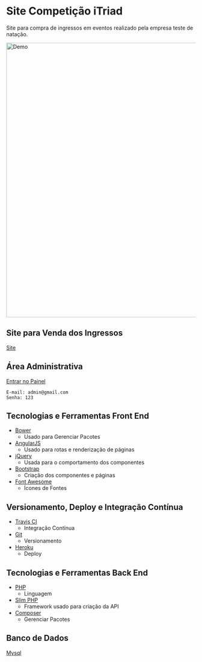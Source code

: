 # Site Competição iTriad
Site para compra de ingressos em eventos realizado pela empresa teste de natação.

<a href="https://event-competition-itriad.herokuapp.com"><img width="728" src="https://event-competition-itriad.herokuapp.com/web/img/site-competicao.png" alt="Demo"></a>

## Site para Venda dos Ingressos
[Site](https://event-competition-itriad.herokuapp.com)

## Área Administrativa
[Entrar no Painel](http://event-competition-itriad.herokuapp.com/admin)

```
E-mail: admin@gmail.com
Senha: 123
```
## Tecnologias e Ferramentas Front End

* [Bower](https://bower.io/)
  * Usado para Gerenciar Pacotes
* [AngularJS](https://angularjs.org/)
  * Usado para rotas e renderização de páginas
* [jQuery](https://jquery.com)
  * Usada para o comportamento dos componentes
* [Bootstrap](http://getbootstrap.com/)
  * Criação dos componentes e páginas
* [Font Awesome](http://fontawesome.io/)
    * Ícones de Fontes

## Versionamento, Deploy e Integração Contínua

* [Travis CI](https://travis-ci.org)
  * Integração Contínua
* [Git](https://git-scm.com)
  * Versionamento
* [Heroku](https://www.heroku.com)
  * Deploy

## Tecnologias e Ferramentas Back End

* [PHP](https://secure.php.net)
  * Linguagem
* [Slim PHP](http://www.slimframework.com)
  * Framework usado para criação da API
* [Composer](https://getcomposer.org/)
  * Gerenciar Pacotes

## Banco de Dados
[Mysql](https://www.mysql.com/)
